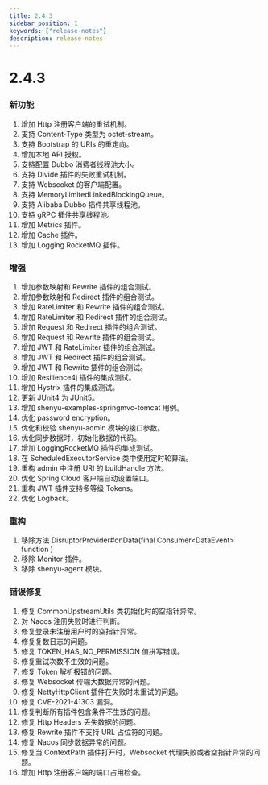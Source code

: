 ```yaml
---
title: 2.4.3
sidebar_position: 1
keywords: ["release-notes"]
description: release-notes
---
```

# 2.4.3

### 新功能

1. 增加 Http 注册客户端的重试机制。 
2. 支持 Content-Type 类型为 octet-stream。 
3. 支持 Bootstrap 的 URIs 的重定向。 
4. 增加本地 API 授权。 
5. 支持配置 Dubbo 消费者线程池大小。 
6. 支持 Divide 插件的失败重试机制。 
7. 支持 Webscoket 的客户端配置。 
8. 支持 MemoryLimitedLinkedBlockingQueue。 
9. 支持 Alibaba Dubbo 插件共享线程池。 
10. 支持 gRPC 插件共享线程池。 
11. 增加 Metrics 插件。 
12. 增加 Cache 插件。 
13. 增加 Logging RocketMQ 插件。

### 增强

1. 增加参数映射和 Rewrite 插件的组合测试。 
2. 增加参数映射和 Redirect 插件的组合测试。 
3. 增加 RateLimiter 和 Rewrite 插件的组合测试。 
4. 增加 RateLimiter 和 Redirect 插件的组合测试。 
5. 增加 Request 和 Redirect 插件的组合测试。 
6. 增加 Request 和 Rewrite 插件的组合测试。 
7. 增加 JWT 和 RateLimiter 插件的组合测试。 
8. 增加 JWT 和 Redirect 插件的组合测试。 
9. 增加 JWT 和 Rewrite 插件的组合测试。 
10. 增加 Resilience4j 插件的集成测试。 
11. 增加 Hystrix 插件的集成测试。 
12. 更新 JUnit4 为 JUnit5。 
13. 增加 shenyu-examples-springmvc-tomcat 用例。 
14. 优化 password encryption。 
15. 优化和校验 shenyu-admin 模块的接口参数。 
16. 优化同步数据时，初始化数据的代码。 
17. 增加 LoggingRocketMQ 插件的集成测试。 
18. 在 ScheduledExecutorService 类中使用定时轮算法。 
19. 重构 admin 中注册 URI 的 buildHandle 方法。 
20. 优化 Spring Cloud 客户端自动设置端口。 
21. 重构 JWT 插件支持多等级 Tokens。 
22. 优化 Logback。

### 重构

1. 移除方法 DisruptorProvider#onData(final Consumer<DataEvent\> function )
2. 移除 Monitor 插件。 
3. 移除 shenyu-agent 模块。

### 错误修复

1. 修复 CommonUpstreamUtils 类初始化时的空指针异常。 
2. 对 Nacos 注册失败时进行判断。 
3. 修复登录未注册用户时的空指针异常。 
4. 修复复数日志的问题。 
5. 修复 TOKEN_HAS_NO_PERMISSION 值拼写错误。 
6. 修复重试次数不生效的问题。 
7. 修复 Token 解析报错的问题。 
8. 修复 Websocket 传输大数据异常的问题。 
9. 修复 NettyHttpClient 插件在失败时未重试的问题。 
10. 修复 CVE-2021-41303 漏洞。 
11. 修复判断所有插件包含条件不生效的问题。 
12. 修复 Http Headers 丢失数据的问题。 
13. 修复 Rewrite 插件不支持 URL 占位符的问题。 
14. 修复 Nacos 同步数据异常的问题。 
15. 修复当 ContextPath 插件打开时，Websocket 代理失败或者空指针异常的问题。 
16. 增加 Http 注册客户端的端口占用检查。

